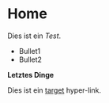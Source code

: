 # Home


Dies ist ein *Test*.
* Bullet1 
* Bullet2

**Letztes Dinge**

Dies ist ein [target](http://lingulist.de) hyper-link.
